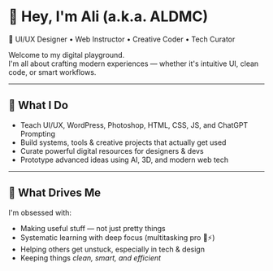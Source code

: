 # 👋 Hey, I'm Ali (a.k.a. ALDMC)

🎯 UI/UX Designer • Web Instructor • Creative Coder • Tech Curator

Welcome to my digital playground.  
I'm all about crafting modern experiences — whether it's intuitive UI, clean code, or smart workflows.

---

## 🚀 What I Do
- Teach UI/UX, WordPress, Photoshop, HTML, CSS, JS, and ChatGPT Prompting
- Build systems, tools & creative projects that actually get used
- Curate powerful digital resources for designers & devs
- Prototype advanced ideas using AI, 3D, and modern web tech

---

## 🧠 What Drives Me
I'm obsessed with:
- Making useful stuff — not just pretty things
- Systematic learning with deep focus (multitasking pro 🧠⚡)
- Helping others get unstuck, especially in tech & design
- Keeping things *clean, smart, and efficient*


